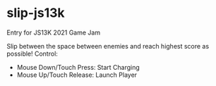 # slip-js13k
Entry for JS13K 2021 Game Jam

Slip between the space between enemies and reach highest score as possible!
Control:
- Mouse Down/Touch Press: Start Charging
- Mouse Up/Touch Release: Launch Player